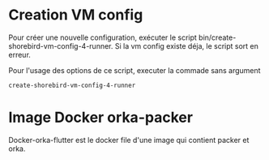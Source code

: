 # Creation VM config

Pour créer une nouvelle configuration, exécuter le script bin/create-shorebird-vm-config-4-runner. Si la vm config existe déja, le script sort en erreur.

Pour l'usage des options de ce script, executer la commade sans argument
```
create-shorebird-vm-config-4-runner
```

# Image Docker orka-packer

Docker-orka-flutter est le docker file d'une image qui contient packer et orka.

